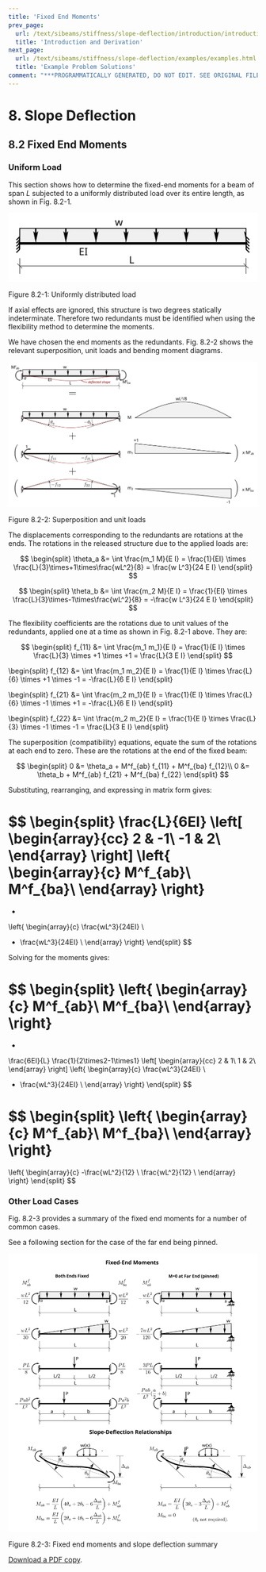 ```yaml
---
title: 'Fixed End Moments'
prev_page:
  url: /text/sibeams/stiffness/slope-deflection/introduction/introduction.html
  title: 'Introduction and Derivation'
next_page:
  url: /text/sibeams/stiffness/slope-deflection/examples/examples.html
  title: 'Example Problem Solutions'
comment: "***PROGRAMMATICALLY GENERATED, DO NOT EDIT. SEE ORIGINAL FILES IN /content***"
---
```

# 8. Slope Deflection

## 8.2 Fixed End Moments

### Uniform Load

This section shows how to determine the fixed-end moments for a beam of span
_L_ subjected to a uniformly distributed load over its
entire length, as shown in Fig. 8.2-1.

![Figure](../../../../../images/sibeams/stiffness/slope-deflection/fem/fem-1-1.svg)

   Figure 8.2-1: Uniformly distributed load

If axial effects are ignored, this structure is two degrees statically
indeterminate.  Therefore two redundants must be identified when using the
flexibility method to determine the moments.

We have chosen the end moments as the redundants.
Fig. 8.2-2 shows the relevant superposition, unit loads and
bending moment diagrams.

![Figure](../../../../../images/sibeams/stiffness/slope-deflection/fem/fem-1-2.svg)

   Figure 8.2-2: Superposition and unit loads

The displacements corresponding to the redundants are rotations at the ends.
The rotations in the released structure due to the applied loads are:

$$
   \begin{split}
   \theta_a &= \int \frac{m_1 M}{E I}
             = \frac{1}{EI} \times \frac{L}{3}\times+1\times\frac{wL^2}{8}
             = \frac{w L^3}{24 E I}
   \end{split}
$$

$$
   \begin{split}
   \theta_b &= \int \frac{m_2 M}{E I}
             = \frac{1}{EI} \times \frac{L}{3}\times-1\times\frac{wL^2}{8}
             = -\frac{w L^3}{24 E I}
   \end{split}
$$

The flexibility coefficients are the rotations due to unit values of
the redundants, applied one at a time as shown in Fig. 8.2-1 above.
They are:

$$
   \begin{split}
   f_{11} &= \int \frac{m_1 m_1}{E I}
          = \frac{1}{E I} \times \frac{L}{3} \times +1 \times +1
          = \frac{L}{3 E I}
   \end{split}
$$

   \begin{split}
   f_{12} &= \int \frac{m_1 m_2}{E I}
          = \frac{1}{E I} \times \frac{L}{6} \times +1 \times -1
          = -\frac{L}{6 E I}
   \end{split}

   \begin{split}
   f_{21} &= \int \frac{m_2 m_1}{E I}
          = \frac{1}{E I} \times \frac{L}{6} \times -1 \times +1
          = -\frac{L}{6 E I}
   \end{split}

   \begin{split}
   f_{22} &= \int \frac{m_2 m_2}{E I}
          = \frac{1}{E I} \times \frac{L}{3} \times -1 \times -1
          = \frac{L}{3 E I}
   \end{split}

The superposition (compatibility) equations, equate the sum of the rotations at each end
to zero.  These are the rotations at the end of the fixed beam:

$$
   \begin{split}
   0 &= \theta_a + M^f_{ab} f_{11} + M^f_{ba} f_{12}\\
   0 &= \theta_b + M^f_{ab} f_{21} + M^f_{ba} f_{22}
   \end{split}
$$

Substituting, rearranging, and expressing in matrix form gives:

$$
   \begin{split}
   \frac{L}{6EI}
   \left[
   \begin{array}{cc}
   2 & -1\\
   -1 & 2\\
   \end{array}
   \right]
   \left\{
   \begin{array}{c}
   M^f_{ab}\\
   M^f_{ba}\\
   \end{array}
   \right\}
   =
   -
   \left\{
   \begin{array}{c}
   \frac{wL^3}{24EI} \\
   - \frac{wL^3}{24EI} \\
   \end{array}
   \right\}
   \end{split}
$$

Solving for the moments gives:

$$
   \begin{split}
   \left\{
   \begin{array}{c}
   M^f_{ab}\\
   M^f_{ba}\\
   \end{array}
   \right\}
   =
   -
   \frac{6EI}{L}
   \frac{1}{2\times2-1\times1}
   \left[
   \begin{array}{cc}
   2 & 1\\
   1 & 2\\
   \end{array}
   \right]
   \left\{
   \begin{array}{c}
   \frac{wL^3}{24EI} \\
   - \frac{wL^3}{24EI} \\
   \end{array}
   \right\}
   \end{split}
$$

$$
   \begin{split}
   \left\{
   \begin{array}{c}
   M^f_{ab}\\
   M^f_{ba}\\
   \end{array}
   \right\}
   =
   \left\{
   \begin{array}{c}
   -\frac{wL^2}{12} \\
   \frac{wL^2}{12} \\
   \end{array}
   \right\}
   \end{split}
$$

### Other Load Cases

Fig. 8.2-3 provides a summary of the fixed end moments for a number of
common cases.

See a following section for the case of
the far end being pinned.

![Figure](../../../../../images/sibeams/stiffness/slope-deflection/fem/fems.svg)

   Figure 8.2-3: Fixed end moments and slope deflection summary

[Download a PDF copy](../../../../../images/sibeams/stiffness/slope-deflection/fem/fems.pdf).

